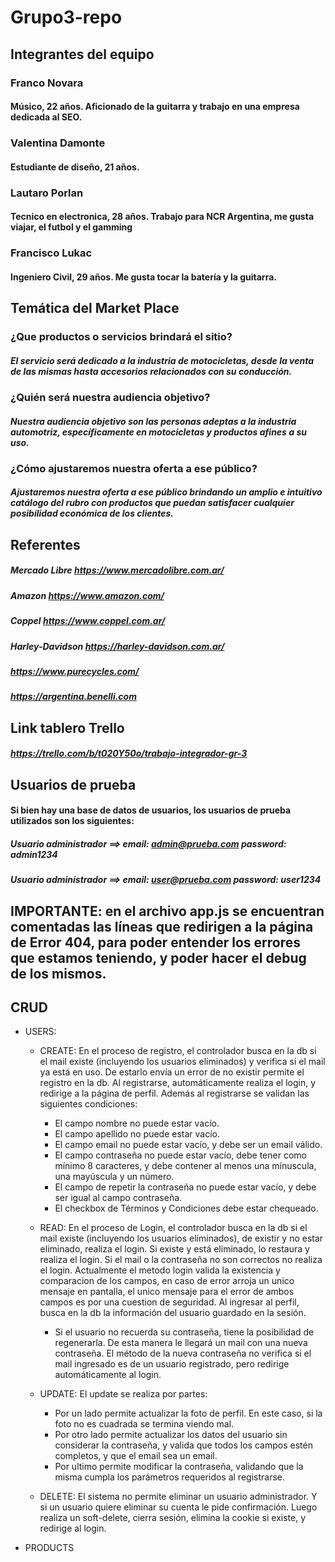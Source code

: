 # Grupo3-repo

## Integrantes del equipo
### Franco Novara
#### Músico, 22 años. Aficionado de la guitarra y trabajo en una empresa dedicada al SEO.
### Valentina Damonte
#### Estudiante de diseño, 21 años. 
### Lautaro Porlan
#### Tecnico en electronica, 28 años. Trabajo para NCR Argentina, me gusta viajar, el futbol y el gamming
### Francisco Lukac
#### Ingeniero Civil, 29 años. Me gusta tocar la batería y la guitarra.


## Temática del Market Place
### ¿Que productos o servicios brindará el sitio?
##### El servicio será dedicado a la industria de motocicletas, desde la venta de las mismas hasta accesorios relacionados con su conducción.
### ¿Quién será nuestra audiencia objetivo?
##### Nuestra audiencia objetivo son las personas adeptas a la industria automotriz, específicamente en motocicletas y productos afines a su uso.
### ¿Cómo ajustaremos nuestra oferta a ese público?
##### Ajustaremos nuestra oferta a ese público brindando un amplio e intuitivo catálogo del rubro con productos que puedan satisfacer cualquier posibilidad económica de los clientes.


## Referentes
##### Mercado Libre https://www.mercadolibre.com.ar/
##### Amazon https://www.amazon.com/
##### Coppel https://www.coppel.com.ar/
##### Harley-Davidson https://harley-davidson.com.ar/
##### https://www.purecycles.com/
##### https://argentina.benelli.com

## Link tablero Trello
##### https://trello.com/b/t020Y50o/trabajo-integrador-gr-3

## Usuarios de prueba
#### Si bien hay una base de datos de usuarios, los usuarios de prueba utilizados son los siguientes:
##### Usuario administrador ==> email: admin@prueba.com  password: admin1234
##### Usuario administrador ==> email: user@prueba.com  password: user1234

## IMPORTANTE: en el archivo app.js se encuentran comentadas las líneas que redirigen a la página de Error 404, para poder entender los errores que estamos teniendo, y poder hacer el debug de los mismos.

## CRUD
- USERS:
    - CREATE: En el proceso de registro, el controlador busca en la db si el mail existe (incluyendo los usuarios eliminados) y verifica si el mail ya está en uso. De estarlo envía un error de no existir permite el registro en la db. Al registrarse, automáticamente realiza el login, y redirige a la página de perfil. Además al registrarse se validan las siguientes condiciones:
        - El campo nombre no puede estar vacío.
        - El campo apellido no puede estar vacío.
        - El campo email no puede estar vacío, y debe ser un email válido.
        - El campo contraseña no puede estar vacío, debe tener como mínimo 8 caracteres, y debe contener al menos una mínuscula, una mayúscula y un número.
        - El campo de repetir la contraseña no puede estar vacío, y debe ser igual al campo contraseña.
        - El checkbox de Términos y Condiciones debe estar chequeado.

    - READ: En el proceso de Login, el controlador busca en la db si el mail existe (incluyendo los usuarios eliminados), de existir y no estar eliminado, realiza el login. Si existe y está eliminado, lo restaura y realiza el login. Si el mail o la contraseña no son correctos no realiza el login. 
    Actualmente el metodo login valida la existencia y comparacion de los campos, en caso de error arroja un unico mensaje en pantalla, el unico mensaje para el error de ambos campos es por una cuestion de seguridad.
     Al ingresar al perfil, busca en la db la información del usuario guardado en la sesión.
        - Si el usuario no recuerda su contraseña, tiene la posibilidad de regenerarla. De esta manera le llegará un mail con una nueva contraseña. El método de la nueva contraseña no verifica si el mail ingresado es de un usuario registrado, pero redirige automáticamente al login.

    - UPDATE: El update se realiza por partes:
        - Por un lado permite actualizar la foto de perfil. En este caso, si la foto no es cuadrada se termina viendo mal.
        - Por otro lado permite actualizar los datos del usuario sin considerar la contraseña, y valida que todos los campos estén completos, y que el email sea un email.
        - Por ultimo permite modificar la contraseña, validando que la misma cumpla los parámetros requeridos al registrarse.

    - DELETE: El sistema no permite eliminar un usuario administrador. Y si un usuario quiere eliminar su cuenta le pide confirmación. Luego realiza un soft-delete, cierra sesión, elimina la cookie si existe, y redirige al login.

- PRODUCTS